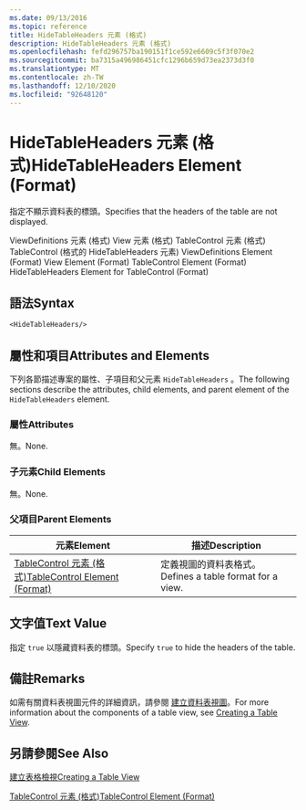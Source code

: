 ```yaml
---
ms.date: 09/13/2016
ms.topic: reference
title: HideTableHeaders 元素 (格式)
description: HideTableHeaders 元素 (格式)
ms.openlocfilehash: fefd296757ba190151f1ce592e6609c5f3f070e2
ms.sourcegitcommit: ba7315a496986451cfc1296b659d73ea2373d3f0
ms.translationtype: MT
ms.contentlocale: zh-TW
ms.lasthandoff: 12/10/2020
ms.locfileid: "92648120"
---
```

# <a name="hidetableheaders-element-format"></a><span data-ttu-id="ba3a1-103">HideTableHeaders 元素 (格式)</span><span class="sxs-lookup"><span data-stu-id="ba3a1-103">HideTableHeaders Element (Format)</span></span>

<span data-ttu-id="ba3a1-104">指定不顯示資料表的標頭。</span><span class="sxs-lookup"><span data-stu-id="ba3a1-104">Specifies that the headers of the table are not displayed.</span></span>

<span data-ttu-id="ba3a1-105">ViewDefinitions 元素 (格式) View 元素 (格式) TableControl 元素 (格式) TableControl (格式的 HideTableHeaders 元素) </span><span class="sxs-lookup"><span data-stu-id="ba3a1-105">ViewDefinitions Element (Format) View Element (Format) TableControl Element (Format) HideTableHeaders Element for TableControl (Format)</span></span>

## <a name="syntax"></a><span data-ttu-id="ba3a1-106">語法</span><span class="sxs-lookup"><span data-stu-id="ba3a1-106">Syntax</span></span>

```vb
<HideTableHeaders/>
```

## <a name="attributes-and-elements"></a><span data-ttu-id="ba3a1-107">屬性和項目</span><span class="sxs-lookup"><span data-stu-id="ba3a1-107">Attributes and Elements</span></span>

<span data-ttu-id="ba3a1-108">下列各節描述專案的屬性、子項目和父元素 `HideTableHeaders` 。</span><span class="sxs-lookup"><span data-stu-id="ba3a1-108">The following sections describe the attributes, child elements, and parent element of the `HideTableHeaders` element.</span></span>

### <a name="attributes"></a><span data-ttu-id="ba3a1-109">屬性</span><span class="sxs-lookup"><span data-stu-id="ba3a1-109">Attributes</span></span>

<span data-ttu-id="ba3a1-110">無。</span><span class="sxs-lookup"><span data-stu-id="ba3a1-110">None.</span></span>

### <a name="child-elements"></a><span data-ttu-id="ba3a1-111">子元素</span><span class="sxs-lookup"><span data-stu-id="ba3a1-111">Child Elements</span></span>

<span data-ttu-id="ba3a1-112">無。</span><span class="sxs-lookup"><span data-stu-id="ba3a1-112">None.</span></span>

### <a name="parent-elements"></a><span data-ttu-id="ba3a1-113">父項目</span><span class="sxs-lookup"><span data-stu-id="ba3a1-113">Parent Elements</span></span>

|<span data-ttu-id="ba3a1-114">元素</span><span class="sxs-lookup"><span data-stu-id="ba3a1-114">Element</span></span>|<span data-ttu-id="ba3a1-115">描述</span><span class="sxs-lookup"><span data-stu-id="ba3a1-115">Description</span></span>|
|-------------|-----------------|
|[<span data-ttu-id="ba3a1-116">TableControl 元素 (格式)</span><span class="sxs-lookup"><span data-stu-id="ba3a1-116">TableControl Element (Format)</span></span>](./tablecontrol-element-format.md)|<span data-ttu-id="ba3a1-117">定義視圖的資料表格式。</span><span class="sxs-lookup"><span data-stu-id="ba3a1-117">Defines a table format for a view.</span></span>|

## <a name="text-value"></a><span data-ttu-id="ba3a1-118">文字值</span><span class="sxs-lookup"><span data-stu-id="ba3a1-118">Text Value</span></span>

<span data-ttu-id="ba3a1-119">指定 `true` 以隱藏資料表的標頭。</span><span class="sxs-lookup"><span data-stu-id="ba3a1-119">Specify `true` to hide the headers of the table.</span></span>

## <a name="remarks"></a><span data-ttu-id="ba3a1-120">備註</span><span class="sxs-lookup"><span data-stu-id="ba3a1-120">Remarks</span></span>

<span data-ttu-id="ba3a1-121">如需有關資料表視圖元件的詳細資訊，請參閱 [建立資料表視圖](./creating-a-table-view.md)。</span><span class="sxs-lookup"><span data-stu-id="ba3a1-121">For more information about the components of a table view, see [Creating a Table View](./creating-a-table-view.md).</span></span>

## <a name="see-also"></a><span data-ttu-id="ba3a1-122">另請參閱</span><span class="sxs-lookup"><span data-stu-id="ba3a1-122">See Also</span></span>

[<span data-ttu-id="ba3a1-123">建立表格檢視</span><span class="sxs-lookup"><span data-stu-id="ba3a1-123">Creating a Table View</span></span>](./creating-a-table-view.md)

[<span data-ttu-id="ba3a1-124">TableControl 元素 (格式)</span><span class="sxs-lookup"><span data-stu-id="ba3a1-124">TableControl Element (Format)</span></span>](./tablecontrol-element-format.md)

